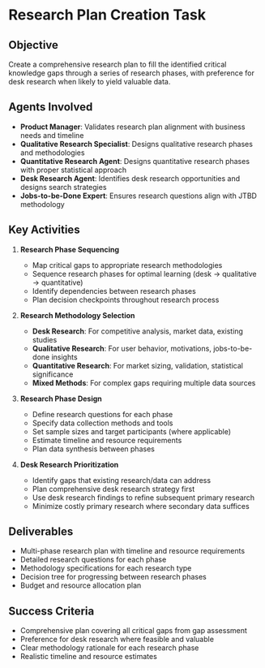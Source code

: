 # Research Plan Creation Task

## Objective
Create a comprehensive research plan to fill the identified critical knowledge gaps through a series of research phases, with preference for desk research when likely to yield valuable data.

## Agents Involved
- **Product Manager**: Validates research plan alignment with business needs and timeline
- **Qualitative Research Specialist**: Designs qualitative research phases and methodologies
- **Quantitative Research Agent**: Designs quantitative research phases with proper statistical approach
- **Desk Research Agent**: Identifies desk research opportunities and designs search strategies
- **Jobs-to-be-Done Expert**: Ensures research questions align with JTBD methodology

## Key Activities
1. **Research Phase Sequencing**
   - Map critical gaps to appropriate research methodologies
   - Sequence research phases for optimal learning (desk → qualitative → quantitative)
   - Identify dependencies between research phases
   - Plan decision checkpoints throughout research process

2. **Research Methodology Selection**
   - **Desk Research**: For competitive analysis, market data, existing studies
   - **Qualitative Research**: For user behavior, motivations, jobs-to-be-done insights
   - **Quantitative Research**: For market sizing, validation, statistical significance
   - **Mixed Methods**: For complex gaps requiring multiple data sources

3. **Research Phase Design**
   - Define research questions for each phase
   - Specify data collection methods and tools
   - Set sample sizes and target participants (where applicable)
   - Estimate timeline and resource requirements
   - Plan data synthesis between phases

4. **Desk Research Prioritization**
   - Identify gaps that existing research/data can address
   - Plan comprehensive desk research strategy first
   - Use desk research findings to refine subsequent primary research
   - Minimize costly primary research where secondary data suffices

## Deliverables
- Multi-phase research plan with timeline and resource requirements
- Detailed research questions for each phase
- Methodology specifications for each research type
- Decision tree for progressing between research phases
- Budget and resource allocation plan

## Success Criteria
- Comprehensive plan covering all critical gaps from gap assessment
- Preference for desk research where feasible and valuable
- Clear methodology rationale for each research phase
- Realistic timeline and resource estimates